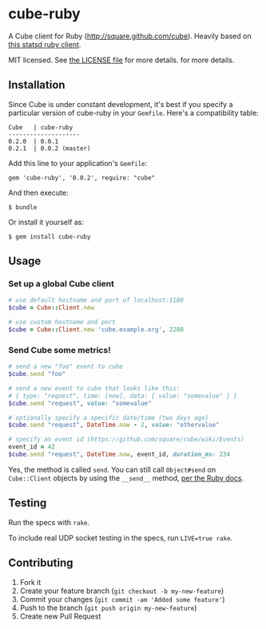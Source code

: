 # cube-ruby

A Cube client for Ruby (http://square.github.com/cube). Heavily based on
[this statsd ruby client][sdc].

MIT licensed. See [the LICENSE file][license] for more details.
for more details.

## Installation

Since Cube is under constant development, it's best if you specify a particular
version of cube-ruby in your `Gemfile`. Here's a compatibility table:

    Cube   | cube-ruby
    --------------------
    0.2.0  | 0.0.1
    0.2.1  | 0.0.2 (master)

Add this line to your application's `Gemfile`:

    gem 'cube-ruby', '0.0.2', require: "cube"

And then execute:

    $ bundle

Or install it yourself as:

    $ gem install cube-ruby

## Usage

### Set up a global Cube client

```ruby
# use default hostname and port of localhost:1180
$cube = Cube::Client.new

# use custom hostname and port
$cube = Cube::Client.new 'cube.example.org', 2280
```

### Send Cube some metrics!

```ruby
# send a new "foo" event to cube
$cube.send "foo"

# send a new event to cube that looks like this:
# { type: "request", time: [now], data: { value: "somevalue" } }
$cube.send "request", value: "somevalue"

# optionally specify a specific date/time (two days ago)
$cube.send "request", DateTime.now - 2, value: "othervalue"

# specify an event id (https://github.com/square/cube/wiki/Events)
event_id = 42
$cube.send "request", DateTime.now, event_id, duration_ms: 234
```

Yes, the method is called `send`. You can still call `Object#send` on
`Cube::Client` objects by using the `__send__` method, [per the Ruby docs][rd].

## Testing

Run the specs with `rake`.

To include real UDP socket testing in the specs, run `LIVE=true rake`.

## Contributing

1. Fork it
2. Create your feature branch (`git checkout -b my-new-feature`)
3. Commit your changes (`git commit -am 'Added some feature'`)
4. Push to the branch (`git push origin my-new-feature`)
5. Create new Pull Request

[sdc]: https://github.com/github/statsd-ruby
[license]: https://github.com/codykrieger/cube-ruby/blob/master/LICENSE
[rd]: http://ruby-doc.org/core-1.9.3/Object.html#method-i-send

